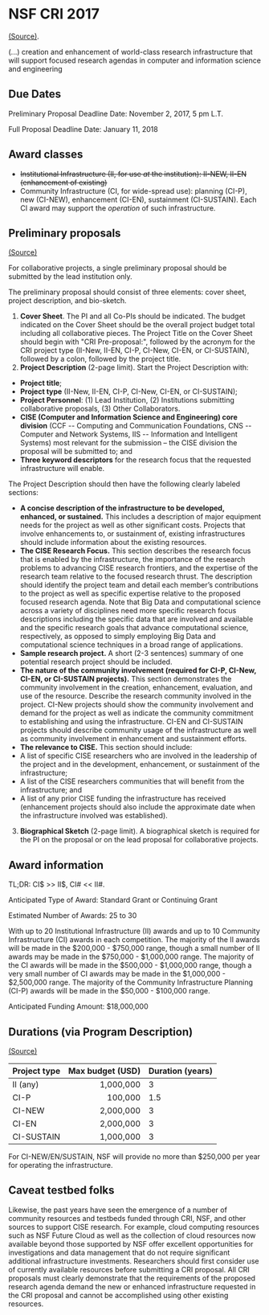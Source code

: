 # NSF CRI 2017
[(Source)](https://www.nsf.gov/funding/pgm_summ.jsp?pims_id=12810).

(...) creation and enhancement of world-class research infrastructure that will support focused research agendas in computer and information science and engineering

## Due Dates

Preliminary Proposal Deadline Date: November 2, 2017, 5 pm L.T.

Full Proposal Deadline Date: January 11, 2018


## Award classes

* ~~Institutional Infrastructure (II, for use *at* the institution): II-NEW, II-EN (enhancement of existing)~~
* Community Infrastructure (CI, for wide-spread use): planning (CI-P), new (CI-NEW), enhancement (CI-EN), sustainment (CI-SUSTAIN). Each CI award may support the *operation* of such infrastructure.


## Preliminary proposals

[(Source)](https://www.nsf.gov/pubs/2017/nsf17581/nsf17581.htm#prep)

For collaborative projects, a single preliminary proposal should be submitted by the lead institution only.

The preliminary proposal should consist of three elements: cover sheet, project description, and bio-sketch.

1. **Cover Sheet**. The PI and all Co-PIs should be indicated. The budget indicated on the Cover Sheet should be the overall project budget total including all collaborative pieces. The Project Title on the Cover Sheet should begin with "CRI Pre-proposal:", followed by the acronym for the CRI project type (II-New, II-EN, CI-P, CI-New, CI-EN, or CI-SUSTAIN), followed by a colon, followed by the project title.
2. **Project Description** (2-page limit). Start the Project Description with:
 * **Project title**;
 * **Project type** (II-New, II-EN, CI-P, CI-New, CI-EN, or CI-SUSTAIN);
 * **Project Personnel**: (1) Lead Institution, (2) Institutions submitting collaborative proposals, (3) Other Collaborators.
 * **CISE (Computer and Information Science and Engineering) core division** (CCF -- Computing and Communication Foundations, CNS -- Computer and Network Systems, IIS -- Information and Intelligent Systems) most relevant for the submission – the CISE division the proposal will be submitted to; and
 * **Three keyword descriptors** for the research focus that the requested infrastructure will enable.

The Project Description should then have the following clearly labeled sections:
* **A concise description of the infrastructure to be developed, enhanced, or sustained.** This includes a description of major equipment needs for the project as well as other significant costs. Projects that involve enhancements to, or sustainment of, existing infrastructures should include information about the existing resources.
* **The CISE Research Focus.** This section describes the research focus that is enabled by the infrastructure, the importance of the research problems to advancing CISE research frontiers, and the expertise of the research team relative to the focused research thrust. The description should identify the project team and detail each member’s contributions to the project as well as specific expertise relative to the proposed focused research agenda. Note that Big Data and computational science across a variety of disciplines need more specific research focus descriptions including the specific data that are involved and available and the specific research goals that advance computational science, respectively, as opposed to simply employing Big Data and computational science techniques in a broad range of applications.
* **Sample research project.** A short (2-3 sentences) summary of one potential research project should be included.
* **The nature of the community involvement (required for CI-P, CI-New, CI-EN, or CI-SUSTAIN projects).** This section demonstrates the community involvement in the creation, enhancement, evaluation, and use of the resource. Describe the research community involved in the project. CI-New projects should show the community involvement and demand for the project as well as indicate the community commitment to establishing and using the infrastructure. CI-EN and CI-SUSTAIN projects should describe community usage of the infrastructure as well as community involvement in enhancement and sustainment efforts.
* **The relevance to CISE.** This section should include:
 * A list of specific CISE researchers who are involved in the leadership of the project and in the development, enhancement, or sustainment of the infrastructure;
 * A list of the CISE researchers communities that will benefit from the infrastructure; and
 * A list of any prior CISE funding the infrastructure has received (enhancement projects should also include the approximate date when the infrastructure involved was established).
3. **Biographical Sketch** (2-page limit). A biographical sketch is required for the PI on the proposal or on the lead proposal for collaborative projects.


## Award information

TL;DR: CI$ >> II$, CI# << II#.

Anticipated Type of Award: Standard Grant or Continuing Grant

Estimated Number of Awards: 25 to 30

With up to 20 Institutional Infrastructure (II) awards and up to 10 Community Infrastructure (CI) awards in each competition. The majority of the II awards will be made in the $200,000 - $750,000 range, though a small number of II awards may be made in the $750,000 - $1,000,000 range. The majority of the CI awards will be made in the $500,000 - $1,000,000 range, though a very small number of CI awards may be made in the $1,000,000 - $2,500,000 range. The majority of the Community Infrastructure Planning (CI-P) awards will be made in the $50,000 - $100,000 range.

Anticipated Funding Amount: $18,000,000


## Durations (via Program Description)
[(Source)](https://www.nsf.gov/pubs/2017/nsf17581/nsf17581.htm#pgm_desc_txt)

| Project type | Max budget (USD) | Duration (years) |
|----------|------:|----------|
| II (any) | 1,000,000 | 3 |
| CI-P     |   100,000 | 1.5 |
| CI-NEW   | 2,000,000 | 3 |
| CI-EN    | 2,000,000 | 3 |
| CI-SUSTAIN | 1,000,000 | 3 |

For CI-NEW/EN/SUSTAIN, NSF will provide no more than $250,000 per year for operating the infrastructure.


## Caveat testbed folks

Likewise, the past years have seen the emergence of a number of community resources and testbeds funded through CRI, NSF, and other sources to support CISE research. For example, cloud computing resources such as NSF Future Cloud as well as the collection of cloud resources now available beyond those supported by NSF offer excellent opportunities for investigations and data management that do not require significant additional infrastructure investments. Researchers should first consider use of currently available resources before submitting a CRI proposal. All CRI proposals must clearly demonstrate that the requirements of the proposed research agenda demand the new or enhanced infrastructure requested in the CRI proposal and cannot be accomplished using other existing resources. 

